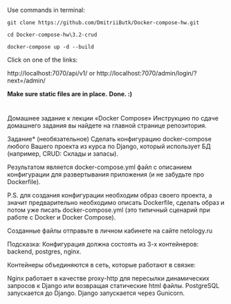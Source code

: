 Use commands in terminal:


```shell
git clone https://github.com/DmitriiButk/Docker-compose-hw.git
```
```shell
cd Docker-compose-hw\3.2-crud
```
```shell
docker-compose up -d --build
```


Click on one of the links:

http://localhost:7070/api/v1/
or
http://localhost:7070/admin/login/?next=/admin/

**Make sure static files are in place.**
**Done. :)**

#
Домашнее задание к лекции «Docker Compose»
Инструкцию по сдаче домашнего задания вы найдете на главной странице репозитория.

Задание* (необязательное)
Cделать конфигурацию docker-compose любого Вашего проекта из курса по Django, который использует БД (например, CRUD: Склады и запасы).

Результатом является docker-compose.yml файл с описанием конфигурации для развертывания приложения (и не забудьте про Dockerfile).

P.S. для создания конфигурации необходим образ своего проекта, а значит предварительно необходимо описать Dockerfile, сделать образ и потом уже писать docker-compose.yml (это типичный сценарий при работе с Docker и Docker Compose).

Созданные файлы отправьте в личном кабинете на сайте netology.ru

Подсказка:
Конфигурация должна состоять из 3-х контейнеров: backend, postgres, nginx.

Контейнеры объединяются в сеть, которые работают в связке:

Nginx работает в качестве proxy-http для пересылки динамических запросов к Django или возвращая статические html файлы.
PostgreSQL запускается до Django.
Django запускается через Gunicorn.
